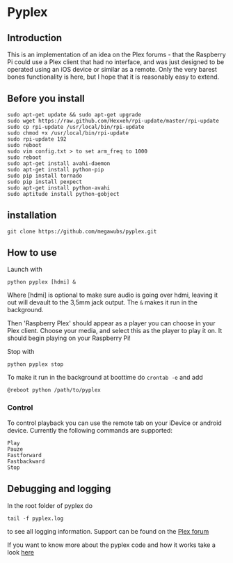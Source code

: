 # Pyplex

## Introduction

This is an implementation of an idea on the Plex forums - that the Raspberry Pi
could use a Plex client that had no interface, and was just designed to be 
operated using an iOS device or similar as a remote. Only the very barest bones
functionality is here, but I hope that it is reasonably easy to extend.

## Before you install

	sudo apt-get update && sudo apt-get upgrade
	sudo wget https://raw.github.com/Hexxeh/rpi-update/master/rpi-update
	sudo cp rpi-update /usr/local/bin/rpi-update
	sudo chmod +x /usr/local/bin/rpi-update 
	sudo rpi-update 192
	sudo reboot
	sudo vim config.txt > to set arm_freq to 1000
	sudo reboot
	sudo apt-get install avahi-daemon
	sudo apt-get install python-pip
	sudo pip install tornado
	sudo pip install pexpect
	sudo apt-get install python-avahi 
	sudo aptitude install python-gobject

## installation

	git clone https://github.com/megawubs/pyplex.git
	
## How to use

Launch with 

    python pyplex [hdmi] &

Where [hdmi] is optional to make sure audio is going
over hdmi, leaving it out will devault to the 3,5mm jack output.
The `&` makes it run in the background.

Then 'Raspberry Plex' should appear as a player you can choose in your Plex
client. Choose your media, and select this as the player to play it on. It should 
begin playing on your Raspberry Pi! 

Stop with 

	python pyplex stop

To make it run in the background at boottime do `crontab -e` and add

	@reboot python /path/to/pyplex


### Control

To control playback you can use the remote tab on your iDevice or android device.
Currently the following commands are supported:
```
Play
Pauze
Fastforward
Fastbackward
Stop
```

## Debugging and logging

In the root folder of pyplex do
	
	tail -f pyplex.log

to see all logging information.
Support can be found on the [Plex forum][plexForum] 

If you want to know more about the pyplex code and how it works take a look [here][moreInfo]

[plexForum]: http://forums.plexapp.com/index.php/topic/35906-raspberry-pi
[moreInfo]: https://github.com/megawubs/pyplex/wiki/How-pyplex-works

